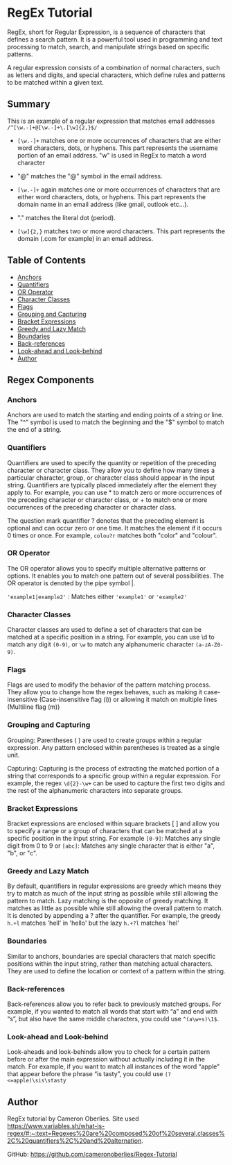 # RegEx Tutorial

RegEx, short for Regular Expression, is a sequence of characters that defines a search pattern. It is a powerful tool used in programming and text processing to match, search, and manipulate strings based on specific patterns.

A regular expression consists of a combination of normal characters, such as letters and digits, and special characters, which define rules and patterns to be matched within a given text. 

## Summary

This is an example of a regular expression that matches email addresses
`/^[\w.-]+@[\w.-]+\.[\w]{2,}$/`

- `[\w.-]+` matches one or more occurrences of characters that are either word characters, dots, or hyphens. This part represents the username portion of an email address. "w" is used in RegEx to match a word character

- "@" matches the "@" symbol in the email address.

- `[\w.-]+` again matches one or more occurrences of characters that are either word characters, dots, or hyphens. This part represents the domain name in an email address (like gmail, outlook etc...).

- "\." matches the literal dot (period).

- `[\w]{2,}` matches two or more word characters. This part represents the domain (.com for example) in an email address.


## Table of Contents

- [Anchors](#anchors)
- [Quantifiers](#quantifiers)
- [OR Operator](#or-operator)
- [Character Classes](#character-classes)
- [Flags](#flags)
- [Grouping and Capturing](#grouping-and-capturing)
- [Bracket Expressions](#bracket-expressions)
- [Greedy and Lazy Match](#greedy-and-lazy-match)
- [Boundaries](#boundaries)
- [Back-references](#back-references)
- [Look-ahead and Look-behind](#look-ahead-and-look-behind)
- [Author](#author)


## Regex Components


### <a name = "anchors"></a>Anchors
Anchors are used to match the starting and ending points of a string or line. The "^" symbol is used to match the beginning and the "$" symbol to match the end of a string.

### <a name = "quantifiers"></a>Quantifiers
Quantifiers are used to specify the quantity or repetition of the preceding character or character class. They allow you to define how many times a particular character, group, or character class should appear in the input string. Quantifiers are typically placed immediately after the element they apply to. For example, you can use * to match zero or more occurrences of the preceding character or character class, or + to match one or more occurrences of the preceding character or character class. 

The question mark quantifier ? denotes that the preceding element is optional and can occur zero or one time. It matches the element if it occurs 0 times or once. For example, `colou?r` matches both "color" and "colour".

### <a name = "or-operator"></a>OR Operator
 The OR operator allows you to specify multiple alternative patterns or options. It enables you to match one pattern out of several possibilities. The OR operator is denoted by the pipe symbol |.

 `'example1|example2'` : Matches either `'example1'` or `'example2'`

### <a name = "character-classes"></a>Character Classes
Character classes are used to define a set of characters that can be matched at a specific position in a string.
For example, you can use \d to match any digit `(0-9)`, or `\w` to match any alphanumeric character `(a-zA-Z0-9)`.

### <a name = "flags"></a>Flags
Flags are used to modify the behavior of the pattern matching process. They allow you to change how the regex behaves, such as making it case-insensitive (Case-insensitive flag (i)) or allowing it match on multiple lines (Multiline flag (m))

### <a name = "grouping-and-capturing"></a>Grouping and Capturing
Grouping: Parentheses ( ) are used to create groups within a regular expression. Any pattern enclosed within parentheses is treated as a single unit.

Capturing: Capturing is the process of extracting the matched portion of a string that corresponds to a specific group within a regular expression. For example, the regex `\d{2}-\w+` can be used to capture the first two digits and the rest of the alphanumeric characters into separate groups.

### <a name = "bracket-expressions"></a>Bracket Expressions
Bracket expressions are enclosed within square brackets [ ] and allow you to specify a range or a group of characters that can be matched at a specific position in the input string. For example `[0-9]`: Matches any single digit from 0 to 9 or `[abc]`: Matches any single character that is either "a", "b", or "c".

### <a name = "greedy-and-lazy-match"></a>Greedy and Lazy Match
 By default, quantifiers in regular expressions are greedy which means they try to match as much of the input string as possible while still allowing the pattern to match. Lazy matching is the opposite of greedy matching. It matches as little as possible while still allowing the overall pattern to match. It is denoted by appending a ? after the quantifier. For example, the greedy `h.+l` matches 'hell' in 'hello' but the lazy `h.+?l` matches 'hel'

### <a name = "boundaries"></a>Boundaries
Similar to anchors, boundaries are special characters that match specific positions within the input string, rather than matching actual characters. They are used to define the location or context of a pattern within the string.

### <a name = "back-references"></a>Back-references
Back-references allow you to refer back to previously matched groups. For example, if you wanted to match all words that start with “a” and end with “s”, but also have the same middle characters, you could use `^(a\w+s)\1$`.

### <a name = "look-ahead-and-look-behind"></a>Look-ahead and Look-behind
Look-aheads and look-behinds allow you to check for a certain pattern before or after the main expression without actually including it in the match. For example, if you want to match all instances of the word “apple” that appear before the phrase “is tasty”, you could use `(?<=apple)\sis\stasty`
 
## <a name = "author"></a>Author

RegEx tutorial by Cameron Oberlies. Site used https://www.variables.sh/what-is-regex/#:~:text=Regexes%20are%20composed%20of%20several,classes%2C%20quantifiers%2C%20and%20alternation.

GitHub: https://github.com/cameronoberlies/Regex-Tutorial
